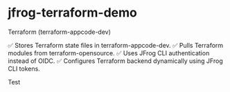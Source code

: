 # jfrog-terraform-demo

Terraform (terraform-appcode-dev)

✅ Stores Terraform state files in terraform-appcode-dev.
✅ Pulls Terraform modules from terraform-opensource.
✅ Uses JFrog CLI authentication instead of OIDC.
✅ Configures Terraform backend dynamically using JFrog CLI tokens.

Test